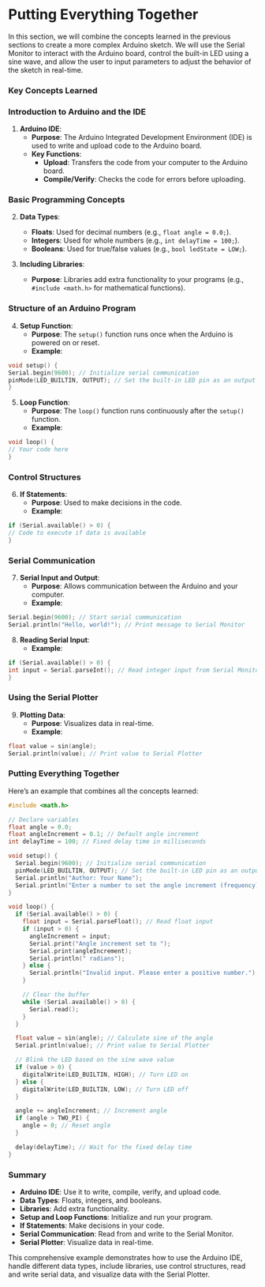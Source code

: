 
# Putting Everything Together

In this section, we will combine the concepts learned in the previous sections to create a more complex Arduino sketch. We will use the Serial Monitor to interact with the Arduino board, control the built-in LED using a sine wave, and allow the user to input parameters to adjust the behavior of the sketch in real-time.
### Key Concepts Learned

### Introduction to Arduino and the IDE

1. **Arduino IDE**:
    - **Purpose**: The Arduino Integrated Development Environment (IDE) is used to write and upload code to the Arduino board.
    - **Key Functions**: 
        - **Upload**: Transfers the code from your computer to the Arduino board.
        - **Compile/Verify**: Checks the code for errors before uploading.

### Basic Programming Concepts

2. **Data Types**:
    - **Floats**: Used for decimal numbers (e.g., `float angle = 0.0;`).
    - **Integers**: Used for whole numbers (e.g., `int delayTime = 100;`).
    - **Booleans**: Used for true/false values (e.g., `bool ledState = LOW;`).

3. **Including Libraries**:
    - **Purpose**: Libraries add extra functionality to your programs (e.g., `#include <math.h>` for mathematical functions).

### Structure of an Arduino Program

4. **Setup Function**:
   - **Purpose**: The `setup()` function runs once when the Arduino is powered on or reset.
   - **Example**:
```cpp
void setup() {
Serial.begin(9600); // Initialize serial communication
pinMode(LED_BUILTIN, OUTPUT); // Set the built-in LED pin as an output
}
```

5. **Loop Function**:
   - **Purpose**: The `loop()` function runs continuously after the `setup()` function.
   - **Example**:
```cpp
void loop() {
// Your code here
}
```

### Control Structures

6. **If Statements**:
   - **Purpose**: Used to make decisions in the code.
   - **Example**:
```cpp
if (Serial.available() > 0) {
// Code to execute if data is available
}
```

### Serial Communication

7. **Serial Input and Output**:
   - **Purpose**: Allows communication between the Arduino and your computer.
   - **Example**:

```cpp
Serial.begin(9600); // Start serial communication
Serial.println("Hello, world!"); // Print message to Serial Monitor
```

8. **Reading Serial Input**:
   - **Example**:
```cpp
if (Serial.available() > 0) {
int input = Serial.parseInt(); // Read integer input from Serial Monitor
}
```

### Using the Serial Plotter

9. **Plotting Data**:
   - **Purpose**: Visualizes data in real-time.
   - **Example**:
```cpp
float value = sin(angle);
Serial.println(value); // Print value to Serial Plotter
```

### Putting Everything Together

Here’s an example that combines all the concepts learned:

```cpp
#include <math.h>

// Declare variables
float angle = 0.0;
float angleIncrement = 0.1; // Default angle increment
int delayTime = 100; // Fixed delay time in milliseconds

void setup() {
  Serial.begin(9600); // Initialize serial communication
  pinMode(LED_BUILTIN, OUTPUT); // Set the built-in LED pin as an output
  Serial.println("Author: Your Name");
  Serial.println("Enter a number to set the angle increment (frequency) in radians.");
}

void loop() {
  if (Serial.available() > 0) {
    float input = Serial.parseFloat(); // Read float input
    if (input > 0) {
      angleIncrement = input;
      Serial.print("Angle increment set to ");
      Serial.print(angleIncrement);
      Serial.println(" radians");
    } else {
      Serial.println("Invalid input. Please enter a positive number.");
    }

    // Clear the buffer
    while (Serial.available() > 0) {
      Serial.read();
    }
  }

  float value = sin(angle); // Calculate sine of the angle
  Serial.println(value); // Print value to Serial Plotter

  // Blink the LED based on the sine wave value
  if (value > 0) {
    digitalWrite(LED_BUILTIN, HIGH); // Turn LED on
  } else {
    digitalWrite(LED_BUILTIN, LOW); // Turn LED off
  }

  angle += angleIncrement; // Increment angle
  if (angle > TWO_PI) {
    angle = 0; // Reset angle
  }

  delay(delayTime); // Wait for the fixed delay time
}

```

### Summary

- **Arduino IDE**: Use it to write, compile, verify, and upload code.
- **Data Types**: Floats, integers, and booleans.
- **Libraries**: Add extra functionality.
- **Setup and Loop Functions**: Initialize and run your program.
- **If Statements**: Make decisions in your code.
- **Serial Communication**: Read from and write to the Serial Monitor.
- **Serial Plotter**: Visualize data in real-time.

This comprehensive example demonstrates how to use the Arduino IDE, handle different data types, include libraries, use control structures, read and write serial data, and visualize data with the Serial Plotter.